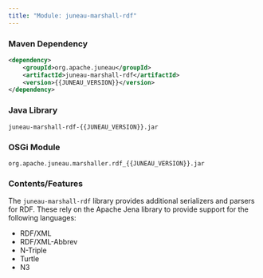 ```yaml
---
title: "Module: juneau-marshall-rdf"
---
```


### Maven Dependency

```xml
<dependency>
    <groupId>org.apache.juneau</groupId>
    <artifactId>juneau-marshall-rdf</artifactId>
    <version>{{JUNEAU_VERSION}}</version>
</dependency>
```

### Java Library

```text
juneau-marshall-rdf-{{JUNEAU_VERSION}}.jar
```

### OSGi Module

```text
org.apache.juneau.marshaller.rdf_{{JUNEAU_VERSION}}.jar
```

### Contents/Features

The `juneau-marshall-rdf` library provides additional serializers and parsers for RDF.
These rely on the Apache Jena library to provide support for the following languages:
- RDF/XML
- RDF/XML-Abbrev
- N-Triple
- Turtle
- N3
